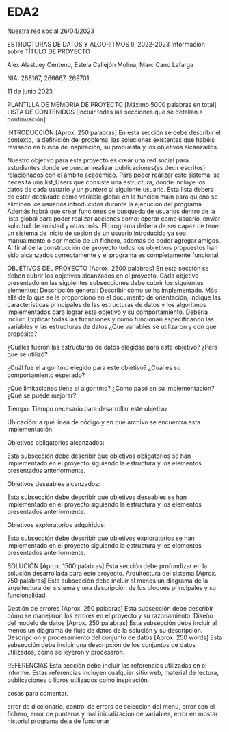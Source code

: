# EDA2
Nuestra red social
26/04/2023
    




ESTRUCTURAS DE DATOS Y ALGORITMOS II, 2022-2023
Información sobre TÍTULO DE PROYECTO









Alex Alastuey Centeno, Estela Callejón Molina, Marc Cano Lafarga

NIA: 268167, 266667, 269701

11 de junio 2023









PLANTILLA DE MEMORIA DE PROYECTO [Máximo 5000 palabras en total]
LISTA DE CONTENIDOS [Incluir todas las secciones que se detallan a continuación]

INTRODUCCIÓN [Aprox.  250 palabras]
En esta sección se debe describir el contexto, la definición del problema, las soluciones existentes que habéis revisado en busca de inspiración, su propuesta y los objetivos alcanzados.

Nuestro objetivo para este proyecto es crear una red social para estudiantes donde se puedan realizar publicaciones(es decir escritos) relacionados con el ámbito académico. Para poder realizar este sistema, se necesita una list_Users que consiste una estructura, donde incluye los datos de cada usuario y un puntero al siguiente usuario. Esta lista debera de estar declarada como variable global en la funcion main para qu eno se eliminen los usuarios introducidos durante la ejecución del programa. Además habrá que crear funciones de busqueda de usuarios dentro de la lista global para poder realizar acciones como: operar como usuario, enviar solicitud de amistad y otras más. El programa debera de ser capaz de tener un sistema de inicio de sesion de un usuario introducido ya sea manualmente o por medio de un fichero, ademas de poder agregar amigos. Al final de la construcción del proyecto todos los objetivos propuestos han sido alcanzados correctamente y el programa es completamente funcional.

OBJETIVOS DEL PROYECTO [Aprox. 2500 palabras]
En esta sección se deben cubrir los objetivos alcanzados en el proyecto. Cada objetivo presentado en las siguientes subsecciones debe cubrir los siguientes elementos:
Descripción general: Describir cómo se ha implementado. Más allá de lo que se le proporcionó en el documento de orientación, indique las características principales de las estructuras de datos y los algoritmos implementados para lograr este objetivo y su comportamiento. 
Debería incluir:
Explicar todas las fucnciones y como funcionan especificando las variables y las estructuras de datos
¿Qué variables se utilizaron y con qué propósito?

¿Cuáles fueron las estructuras de datos elegidas para este objetivo? ¿Para que se utilizó?

¿Cuál fue el algoritmo elegido para este objetivo? ¿Cuál es su comportamiento esperado? 

¿Qué limitaciones tiene el algoritmo? ¿Cómo pasó en su implementación?
¿Qué se puede mejorar?

Tiempo: Tiempo necesario para desarrollar este objetivo

Ubicación: a qué línea de código y en qué archivo se encuentra esta implementación.

Objetivos obligatorios alcanzados:

Esta subsección debe describir qué objetivos obligatorios se han implementado en el proyecto siguiendo la estructura y los elementos presentados anteriormente.

Objetivos deseables alcanzados:

Esta subsección debe describir qué objetivos deseables se han implementado en el proyecto siguiendo la estructura y los elementos presentados anteriormente.

Objetivos exploratorios adquiridos:

Esta subsección debe describir qué objetivos exploratorios se han implementado en el proyecto siguiendo la estructura y los elementos presentados anteriormente.

SOLUCIÓN [Aprox. 1500 palabras]
Esta sección debe profundizar en la solución desarrollada para este proyecto.
Arquitectura del sistema [Aprox. 750 palabras]
Esta subsección debe incluir al menos un diagrama de la arquitectura del sistema y una descripción de los bloques principales y su funcionalidad.

Gestión de errores [Aprox. 250 palabras]
Esta subsección debe describir cómo se manejaron los errores en el proyecto y su razonamiento.
Diseño del modelo de datos [Aprox. 250 palabras]
Esta subsección debe incluir al menos un diagrama de flujo de datos de la solución y su descripción.
Descripción y procesamiento del conjunto de datos [Aprox. 250 words]
Esta subsección debe incluir una descripción de los conjuntos de datos utilizados, cómo se leyeron y procesaron.

REFERENCIAS
Esta sección debe incluir las referencias utilizadas en el informe. Estas referencias incluyen cualquier sitio web, material de lectura, publicaciones o libros utilizados como inspiración.

cosas para comentar.

error de diccionario, control de errors de seleccion del menu, error con el fichero, error de punteros y mal inicializacion de variables, error en mostar historial programa deja de funcionar


